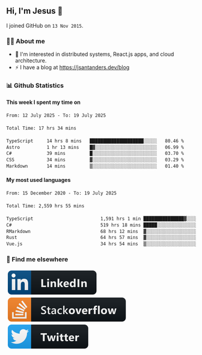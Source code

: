 ## Hi, I'm Jesus 👋

I joined GitHub on `13 Nov 2015`.

<!-- Talking about you -->

### 👨‍💻 About me

- 👦 I'm interested in distributed systems, React.js apps, and cloud architecture.
- ⚡️ I have a blog at <https://jsantanders.dev/blog>

### 📊 Github Statistics

#### This week I spent my time on

<!--START_SECTION:weekly-->

```txt
From: 12 July 2025 - To: 19 July 2025

Total Time: 17 hrs 34 mins

TypeScript     14 hrs 8 mins   ████████████████████░░░░░   80.46 %
Astro          1 hr 13 mins    █▓░░░░░░░░░░░░░░░░░░░░░░░   06.99 %
C#             39 mins         █░░░░░░░░░░░░░░░░░░░░░░░░   03.70 %
CSS            34 mins         ▓░░░░░░░░░░░░░░░░░░░░░░░░   03.29 %
Markdown       14 mins         ▒░░░░░░░░░░░░░░░░░░░░░░░░   01.40 %
```

<!--END_SECTION:weekly-->

#### My most used languages

<!--START_SECTION:alltime-->

```txt
From: 15 December 2020 - To: 19 July 2025

Total Time: 2,559 hrs 55 mins

TypeScript                         1,591 hrs 1 min ███████████████▓░░░░░░░░░   62.15 %
C#                                 519 hrs 18 mins █████░░░░░░░░░░░░░░░░░░░░   20.29 %
RMarkdown                          68 hrs 12 mins  ▓░░░░░░░░░░░░░░░░░░░░░░░░   02.66 %
Rust                               64 hrs 57 mins  ▓░░░░░░░░░░░░░░░░░░░░░░░░   02.54 %
Vue.js                             34 hrs 54 mins  ▒░░░░░░░░░░░░░░░░░░░░░░░░   01.36 %
```

<!--END_SECTION:alltime-->

### 📢 Find me elsewhere

<p>
  <a target="_blank" href="https://linkedin.com/in/jsantanders">
    <img src="https://github.com/jsantanders/jsantanders/blob/master/img/linkedin.svg" alt="LinkedIn" style="vertical-align:top; margin:4px">
  </a>
  
  <a target="_blank" href="https://stackoverflow.com/users/7318331/jesus-santander">
    <img src="https://github.com/jsantanders/jsantanders/blob/master/img/stackoverflow.svg" alt="StackOverflow" style="vertical-align:top; margin:4px">
  </a>
  
  <a target="_blank" href="http://twitter.com/jsantanders">
    <img src="https://github.com/jsantanders/jsantanders/blob/master/img/twitter.svg" alt="Twitter" style="vertical-align:top; margin:4px">
  </a>
</p>
